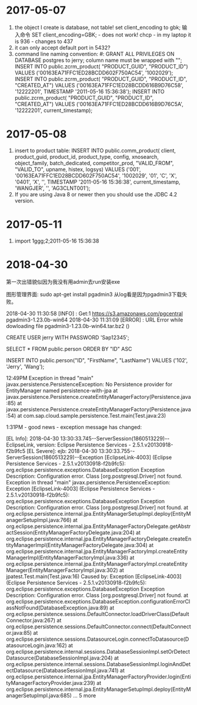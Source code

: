 # 2017-05-07
1. the object I create is database, not table!
set client_encoding to gbk;
输入命令 SET client_encoding=GBK; - does not work!
chcp - in my laptop it is 936 - changes to 437
2. it can only accept default port in 5432?
3. command line naming convention: <username>#:
GRANT ALL PRIVILEGES ON DATABASE postgres to jerry;
column name must be wrapped with "";
INSERT INTO public.zcrm_product(
	"PRODUCT_GUID", "PRODUCT_ID")
	VALUES ('00163EA71FFC1ED28BCDD602F750AC54', '1002029');
INSERT INTO public.zcrm_product(
	"PRODUCT_GUID", "PRODUCT_ID", "CREATED_AT")
	VALUES ('00163EA71FFC1ED28BCDD616B9D76C58', '12222201', TIMESTAMP '2011-05-16 15:36:38');
INSERT INTO public.zcrm_product(
	"PRODUCT_GUID", "PRODUCT_ID", "CREATED_AT")
	VALUES ('00163EA71FFC1ED28BCDD616B9D76C5A', '12222201', current_timestamp);

# 2017-05-08
1. insert to product table:
INSERT INTO public.comm_product(
	client, product_guid, product_id, product_type, config, xnosearch, object_family, batch_dedicated, competitor_prod, "VALID_FROM", "VALID_TO", upname, histex, logsys)
	VALUES ('001', '00163EA71FFC1ED28BCDD602F750AC54', '1002029', '01', 'C', 'X', '0401', 'X', '', TIMESTAMP '2011-05-16 15:36:38', current_timestamp, 'WANGJER', '', 'AG3CLNT001');
2. If you are using Java 8 or newer then you should use the JDBC 4.2 version.

# 2017-05-11
1. import 1ggg;2;2011-05-16 15:36:38

# 2018-04-30

第一次出错貌似因为我没有用admin去run安装exe

图形管理界面: sudo apt-get install pgadmin3
从log看是因为pgadmin3下载失败。

2018-04-30 11:30:58 [INFO] : Get:1 https://s3.amazonaws.com/pgcentral pgadmin3-1.23.0b-win64
2018-04-30 11:31:09 [ERROR] : URL Error while dowloading file pgadmin3-1.23.0b-win64.tar.bz2 (<urlopen error timed out>)

CREATE USER jerry WITH PASSWORD 'Sap12345';

SELECT * FROM public.person ORDER BY "ID" ASC 

INSERT INTO public.person("ID", "FirstName", "LastName") VALUES ('102', 'Jerry', 'Wang');

12:49PM
Exception in thread "main" javax.persistence.PersistenceException: No Persistence provider for EntityManager named persistence-with-jpa
	at javax.persistence.Persistence.createEntityManagerFactory(Persistence.java:85)
	at javax.persistence.Persistence.createEntityManagerFactory(Persistence.java:54)
	at com.sap.cloud.sample.persistence.Test.main(Test.java:23)

1:31PM - good news - exception message has changed:

[EL Info]: 2018-04-30 13:30:33.745--ServerSession(1860513229)--EclipseLink, version: Eclipse Persistence Services - 2.5.1.v20130918-f2b9fc5
[EL Severe]: ejb: 2018-04-30 13:30:33.755--ServerSession(1860513229)--Exception [EclipseLink-4003] (Eclipse Persistence Services - 2.5.1.v20130918-f2b9fc5): org.eclipse.persistence.exceptions.DatabaseException
Exception Description: Configuration error.  Class [org.postgresql.Driver] not found.
Exception in thread "main" javax.persistence.PersistenceException: Exception [EclipseLink-4003] (Eclipse Persistence Services - 2.5.1.v20130918-f2b9fc5): org.eclipse.persistence.exceptions.DatabaseException
Exception Description: Configuration error.  Class [org.postgresql.Driver] not found.
	at org.eclipse.persistence.internal.jpa.EntityManagerSetupImpl.deploy(EntityManagerSetupImpl.java:766)
	at org.eclipse.persistence.internal.jpa.EntityManagerFactoryDelegate.getAbstractSession(EntityManagerFactoryDelegate.java:204)
	at org.eclipse.persistence.internal.jpa.EntityManagerFactoryDelegate.createEntityManagerImpl(EntityManagerFactoryDelegate.java:304)
	at org.eclipse.persistence.internal.jpa.EntityManagerFactoryImpl.createEntityManagerImpl(EntityManagerFactoryImpl.java:336)
	at org.eclipse.persistence.internal.jpa.EntityManagerFactoryImpl.createEntityManager(EntityManagerFactoryImpl.java:302)
	at jpatest.Test.main(Test.java:16)
Caused by: Exception [EclipseLink-4003] (Eclipse Persistence Services - 2.5.1.v20130918-f2b9fc5): org.eclipse.persistence.exceptions.DatabaseException
Exception Description: Configuration error.  Class [org.postgresql.Driver] not found.
	at org.eclipse.persistence.exceptions.DatabaseException.configurationErrorClassNotFound(DatabaseException.java:89)
	at org.eclipse.persistence.sessions.DefaultConnector.loadDriverClass(DefaultConnector.java:267)
	at org.eclipse.persistence.sessions.DefaultConnector.connect(DefaultConnector.java:85)
	at org.eclipse.persistence.sessions.DatasourceLogin.connectToDatasource(DatasourceLogin.java:162)
	at org.eclipse.persistence.internal.sessions.DatabaseSessionImpl.setOrDetectDatasource(DatabaseSessionImpl.java:204)
	at org.eclipse.persistence.internal.sessions.DatabaseSessionImpl.loginAndDetectDatasource(DatabaseSessionImpl.java:741)
	at org.eclipse.persistence.internal.jpa.EntityManagerFactoryProvider.login(EntityManagerFactoryProvider.java:239)
	at org.eclipse.persistence.internal.jpa.EntityManagerSetupImpl.deploy(EntityManagerSetupImpl.java:685)
	... 5 more
